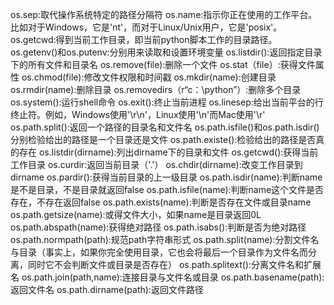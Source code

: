 os.sep:取代操作系统特定的路径分隔符
os.name:指示你正在使用的工作平台。比如对于Windows，它是'nt'，而对于Linux/Unix用户，它是'posix'。
os.getcwd:得到当前工作目录，即当前python脚本工作的目录路径。
os.getenv()和os.putenv:分别用来读取和设置环境变量
os.listdir():返回指定目录下的所有文件和目录名
os.remove(file):删除一个文件
os.stat（file）:获得文件属性
os.chmod(file):修改文件权限和时间戳
os.mkdir(name):创建目录
os.rmdir(name):删除目录
os.removedirs（r“c：\python”）:删除多个目录
os.system():运行shell命令
os.exit():终止当前进程
os.linesep:给出当前平台的行终止符。例如，Windows使用'\r\n'，Linux使用'\n'而Mac使用'\r'
os.path.split():返回一个路径的目录名和文件名
os.path.isfile()和os.path.isdir()分别检验给出的路径是一个目录还是文件
os.path.existe():检验给出的路径是否真的存在
os.listdir(dirname):列出dirname下的目录和文件
os.getcwd():获得当前工作目录
os.curdir:返回当前目录（'.'）
os.chdir(dirname):改变工作目录到dirname
os.pardir():获得当前目录的上一级目录
os.path.isdir(name):判断name是不是目录，不是目录就返回false
os.path.isfile(name):判断name这个文件是否存在，不存在返回false
os.path.exists(name):判断是否存在文件或目录name
os.path.getsize(name):或得文件大小，如果name是目录返回0L
os.path.abspath(name):获得绝对路径
os.path.isabs():判断是否为绝对路径
os.path.normpath(path):规范path字符串形式
os.path.split(name):分割文件名与目录（事实上，如果你完全使用目录，它也会将最后一个目录作为文件名而分离，同时它不会判断文件或目录是否存在）
os.path.splitext():分离文件名和扩展名
os.path.join(path,name):连接目录与文件名或目录
os.path.basename(path):返回文件名
os.path.dirname(path):返回文件路径
<!--stackedit_data:
eyJoaXN0b3J5IjpbLTE3MTAzNTQ0MDBdfQ==
-->